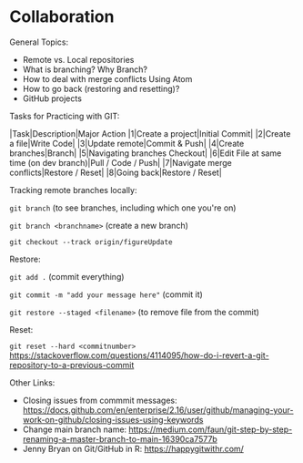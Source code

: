 # Collaboration

General Topics:

- Remote vs. Local repositories
- What is branching? Why Branch?
- How to deal with merge conflicts Using Atom
- How to go back (restoring and resetting)?
- GitHub projects


Tasks for Practicing with GIT:

|Task|Description|Major Action
|1|Create a project|Initial Commit|
|2|Create a file|Write Code|
|3|Update remote|Commit & Push|
|4|Create branches|Branch|
|5|Navigating branches Checkout|
|6|Edit File at same time (on dev branch)|Pull / Code / Push|
|7|Navigate merge conflicts|Restore / Reset|
|8|Going back|Restore / Reset|


Tracking remote branches locally:

`git branch` (to see branches, including which one you're on)

`git branch <branchname>` (create a new branch)

`git checkout --track origin/figureUpdate`


Restore:

`git add .` (commit everything)

`git commit -m "add your message here"` (commit it)

`git restore --staged <filename>` (to remove file from the commit)


Reset:

`git reset --hard <commitnumber>`
https://stackoverflow.com/questions/4114095/how-do-i-revert-a-git-repository-to-a-previous-commit


Other Links:
- Closing issues from commmit messages: https://docs.github.com/en/enterprise/2.16/user/github/managing-your-work-on-github/closing-issues-using-keywords
- Change main branch name: https://medium.com/faun/git-step-by-step-renaming-a-master-branch-to-main-16390ca7577b
- Jenny Bryan on Git/GitHub in R: https://happygitwithr.com/
